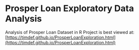 # Prosper Loan Exploratory Data Analysis 
Analysis of Prosper Loan Dataset in R
Project is best viewed at: [https://timdef.github.io/ProsperLoanExploration.html](https://timdef.github.io/ProsperLoanExploration.html)
